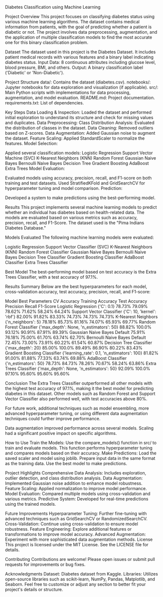 Diabetes Classification using Machine Learning


Project Overview
This project focuses on classifying diabetes status using various machine learning algorithms. The dataset contains medical information from patients, with the goal of predicting whether a patient is diabetic or not. The project involves data preprocessing, augmentation, and the application of multiple classification models to find the most accurate one for this binary classification problem.

Dataset
The dataset used in this project is the Diabetes Dataset. It includes patient medical records with various features and a binary label indicating diabetes status.
Input Data: 8 continuous attributes including glucose level, blood pressure, BMI, and others.
Output: A binary classification label ('Diabetic' or 'Non-Diabetic').

Project Structure
data/: Contains the dataset (diabetes.csv).
notebooks/: Jupyter notebooks for data exploration and visualization (if applicable).
src/: Main Python scripts with implementations for data processing, augmentation, and model evaluation.
README.md: Project documentation.
requirements.txt: List of dependencies.

Key Steps
Data Loading & Inspection:
Loaded the dataset and performed initial exploration to understand its structure and check for missing values and duplicates.
Data Preprocessing:
Class Distribution Analysis: Evaluated the distribution of classes in the dataset.
Data Cleaning: Removed outliers based on Z-scores.
Data Augmentation: Added Gaussian noise to augment the dataset.
Feature Scaling: Applied StandardScaler to normalize the features.
Model Selection:

Applied several classification models:
Logistic Regression
Support Vector Machine (SVC)
K-Nearest Neighbors (KNN)
Random Forest
Gaussian Naive Bayes
Bernoulli Naive Bayes
Decision Tree
Gradient Boosting
AdaBoost
Extra Trees
Model Evaluation:

Evaluated models using accuracy, precision, recall, and F1-score on both training and test datasets.
Used StratifiedKFold and GridSearchCV for hyperparameter tuning and model comparison.
Prediction:

Developed a system to make predictions using the best-performing model.


Results
This project implements several machine learning models to predict whether an individual has diabetes based on health-related data. The models are evaluated based on various metrics such as accuracy, precision, recall, and F1-Score. The dataset used is the "Pima Indians Diabetes Database."

Models Evaluated
The following machine learning models were evaluated:

Logistic Regression
Support Vector Classifier (SVC)
K-Nearest Neighbors (KNN)
Random Forest Classifier
Gaussian Naive Bayes
Bernoulli Naive Bayes
Decision Tree Classifier
Gradient Boosting Classifier
AdaBoost Classifier
Extra Trees Classifier

Best Model
The best-performing model based on test accuracy is the Extra Trees Classifier, with a test accuracy of 97.1%.

Results Summary
Below are the best hyperparameters for each model, cross-validation accuracy, test accuracy, precision, recall, and F1-score:

Model	Best Parameters	CV Accuracy	Training Accuracy	Test Accuracy	Precision	Recall	F1-Score
Logistic Regression	{'C': 0.1}	78.73%	79.09%	78.62%	71.62%	58.24%	64.24%
Support Vector Classifier	{'C': 10, 'kernel': 'rbf'}	82.00%	91.82%	83.33%	74.73%	74.73%	74.73%
K-Nearest Neighbors	{'n_neighbors': 5}	78.18%	85.73%	81.16%	74.07%	65.93%	69.77%
Random Forest Classifier	{'max_depth': None, 'n_estimators': 50}	88.82%	100.0%	93.12%	90.91%	87.91%	89.39%
Gaussian Naive Bayes	Default	75.91%	76.18%	75.00%	61.70%	63.74%	62.70%
Bernoulli Naive Bayes	Default	72.45%	73.00%	73.91%	60.22%	61.54%	60.87%
Decision Tree Classifier	{'max_depth': 20}	85.00%	100.0%	89.49%	86.90%	80.22%	83.43%
Gradient Boosting Classifier	{'learning_rate': 0.1, 'n_estimators': 100}	81.82%	91.00%	81.88%	77.33%	63.74%	69.88%
AdaBoost Classifier	{'n_estimators': 50}	78.73%	84.73%	78.26%	70.67%	58.24%	63.86%
Extra Trees Classifier	{'max_depth': None, 'n_estimators': 50}	92.09%	100.0%	97.10%	95.60%	95.60%	95.60%

Conclusion
The Extra Trees Classifier outperformed all other models with the highest test accuracy of 97.1%, making it the best model for predicting diabetes in this dataset. Other models such as Random Forest and Support Vector Classifier also performed well, with test accuracies above 80%.

For future work, additional techniques such as model ensembling, more advanced hyperparameter tuning, or using different data augmentation techniques could further improve performance.

Data augmentation improved performance across several models.
Scaling had a significant positive impact on specific algorithms.

How to Use
Train the Models:
Use the compare_models() function in src/ to train and evaluate models. This function performs hyperparameter tuning and compares models based on their accuracy.
Make Predictions:
Load the saved scaler and model using joblib.
Prepare input data in the same format as the training data.
Use the best model to make predictions.

Project Highlights
Comprehensive Data Analysis: Includes exploration, outlier detection, and class distribution analysis.
Data Augmentation: Implemented Gaussian noise addition to enhance model robustness.
Feature Scaling: Applied normalization to improve model performance.
Model Evaluation: Compared multiple models using cross-validation and various metrics.
Predictive System: Developed for real-time predictions using the trained models.

Future Improvements
Hyperparameter Tuning: Further fine-tuning with advanced techniques such as GridSearchCV or RandomizedSearchCV.
Cross-Validation: Continue using cross-validation to ensure model robustness.
Feature Engineering: Explore additional features or transformations to improve model accuracy.
Advanced Augmentation: Experiment with more sophisticated data augmentation methods.
License
This project is licensed under the MIT License. See the LICENSE file for details.

Contributing
Contributions are welcome! Please open issues or submit pull requests for improvements or bug fixes.

Acknowledgments
Dataset: Diabetes dataset from Kaggle.
Libraries: Utilizes open-source libraries such as scikit-learn, NumPy, Pandas, Matplotlib, and Seaborn.
Feel free to customize or adjust any section to better fit your project's details or structure.

